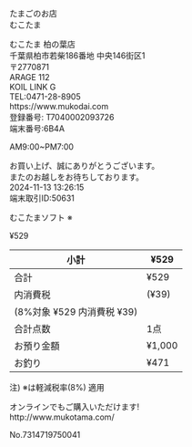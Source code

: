 たまごのお店<br>むこたま

むこたま 柏の葉店<br>千葉県柏市若柴186番地 中央146街区1<br>〒2770871<br>ARAGE 112<br>KOIL LINK G<br>TEL:0471\-28\-8905<br>https://www\.mukodai\.com<br>登録番号: T7040002093726<br>端末番号:6B4A

AM9:00~PM7:00

お買い上げ、誠にありがとうございます。<br>またのお越しをお待ちしております。<br>2024\-11\-13 13:26:15<br>端末取引ID:50631

むこたまソフト ※

¥529

|小計|¥529|
|-|-|
|合計|¥529|
|内消費税|\(¥39\)|
|\(8%対象 ¥529 内消費税 ¥39\)||
|合計点数|1点|
|お預り金額|¥1,000|
|お釣り|¥471|

注\) ※は軽減税率\(8%\) 適用

オンラインでもご購入いただけます\!<br>http://www\.mukotama\.com/

No\.7314719750041
